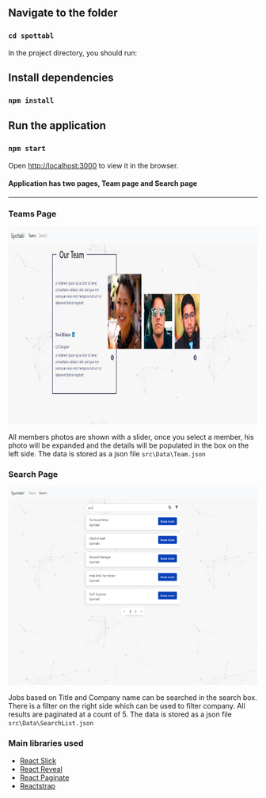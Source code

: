 ## Navigate to the folder

### `cd spottabl `

In the project directory, you should run:

## Install dependencies 

### `npm install`

## Run the application

### `npm start`

Open [http://localhost:3000](http://localhost:3000) to view it in the browser.

#### Application has two pages, Team page and Search page 
---


### Teams Page

<img src="https://raw.githubusercontent.com/anand9/Spottabl/master/src/Assets/Images/team.png" width="600" height="400">

All members photos are shown with a slider, once you select a member, his photo will be expanded and the details will be populated in the box on the left side. The data is stored as a json file `src\Data\Team.json` 


### Search Page

<img src="https://raw.githubusercontent.com/anand9/Spottabl/master/src/Assets/Images/Search.png" width="600" height="400">

Jobs based on Title and Company name can be searched in the search box. There is a filter on the right side which can be used to filter company. All results are paginated at a count of 5. The data is stored as a json file `src\Data\SearchList.json` 


### Main libraries used
* [React Slick](https://react-slick.neostack.com/) 
* [React Reveal](https://www.react-reveal.com/)
* [React Paginate](https://github.com/AdeleD/react-paginate)
* [Reactstrap](https://reactstrap.github.io/)




